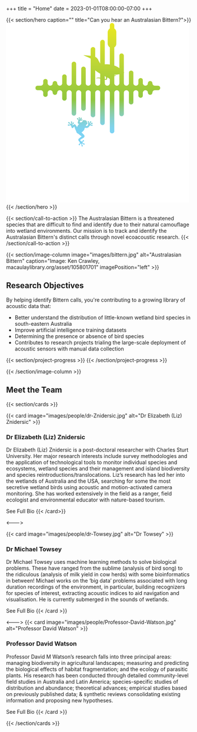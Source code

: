 +++
title = "Home"
date = 2023-01-01T08:00:00-07:00
+++

<!--
    Hero image is a stock image from adobe stock images
    https://images.app.goo.gl/41SYSDnxCKGj9Bku7

    I originally pulled the image from the host website
    (eavesdroppingonwetlandbirds.com.au)
-->

{{< section/hero
caption=""
title="Can you hear an Australasian Bittern?">}}
<a href="https://eavesdroppingonwetlandbirds.com.au/" target="_blank">
    <img src="project-logo.png" style="max-width: 100%">
</a>
{{< /section/hero >}}

{{< section/call-to-action >}}
The Australasian Bittern is a threatened species that are difficult to find and
identify due to their natural camouflage into wetland environments. Our mission
is to track and identify the Australasian Bittern's distinct calls through novel
ecoacoustic research.
{{< /section/call-to-action >}}

{{< section/image-column
image="images/bittern.jpg"
alt="Australasian Bittern"
caption="Image: Ken Crawley, macaulaylibrary.org/asset/105801701"
imagePosition="left" >}}

<div class="progress-container">
    <div>
        <h2>Research Objectives</h3>
        <p>
            By helping identify Bittern calls, you're contributing to a growing
            library of acoustic data that:
        </p>
        <ul>
            <li>
                Better understand the distribution of little-known wetland bird
                species in south-eastern Australia
            </li>
            <li>Improve artificial intelligence training datasets</li>
            <li>Determining the presence or absence of bird species</li>
            <li>
                Contributes to research projects trialing the large-scale
                deployment of acoustic sensors with manual data collection
            </li>
        </ul>
    </div>
</div>

{{< section/project-progress >}}
{{< /section/project-progress >}}

{{< /section/image-column >}}

## Meet the Team

{{< section/cards >}}

{{< card image="images/people/dr-Znidersic.jpg" alt="Dr Elizabeth (Liz) Znidersic" >}}

### Dr Elizabeth (Liz) Znidersic

Dr Elizabeth (Liz) Znidersic is a post-doctoral researcher with Charles Sturt
University. Her major research interests include survey methodologies and the
application of technological tools to monitor individual species and ecosystems,
wetland species and their management and island biodiversity and species
reintroductions/translocations. Liz’s research has led her into the wetlands of
Australia and the USA, searching for some the most secretive wetland birds using
acoustic and motion-activated camera monitoring. She has worked extensively in
the field as a ranger, field ecologist and environmental educator with
nature-based tourism.

<sl-button slot="footer" href="https://www.csu.edu.au/research/ilws/team/profiles/members/elizabeth-znidersic" target="_blank">
    See Full Bio
</sl-button>
{{< /card>}}

<--->

{{< card image="images/people/dr-Towsey.jpg" alt="Dr Towsey" >}}

### Dr Michael Towsey

Dr Michael Towsey uses machine learning methods to solve biological problems.
These have ranged from the sublime (analysis of bird song) to the ridiculous
(analysis of milk yield in cow herds) with some bioinformatics in between!
Michael works on the ‘big data’ problems associated with long duration
recordings of the environment, in particular, building recognizers for species
of interest, extracting acoustic indices to aid navigation and visualisation.
He is currently submerged in the sounds of wetlands.

<sl-button slot="footer" href="https://www.csu.edu.au/research/ilws/team/research-members" target="_blank">
    See Full Bio
</sl-button>
{{< /card >}}

<--->
{{< card image="images/people/Professor-David-Watson.jpg" alt="Professor David Watson" >}}

### Professor David Watson

Professor David M Watson’s research falls into three principal areas: managing
biodiversity in agricultural landscapes; measuring and predicting the biological
effects of habitat fragmentation; and the ecology of parasitic plants. His
research has been conducted through detailed community-level field studies in
Australia and Latin America; species-specific studies of distribution and
abundance; theoretical advances; empirical studies based on previously published
data; & synthetic reviews consolidating existing information and proposing new
hypotheses.

<sl-button slot="footer" href="https://www.csu.edu.au/research/ilws/team/profiles/members/david-watson" target="_blank">
    See Full Bio
</sl-button>
{{< /card >}}

{{< /section/cards >}}
